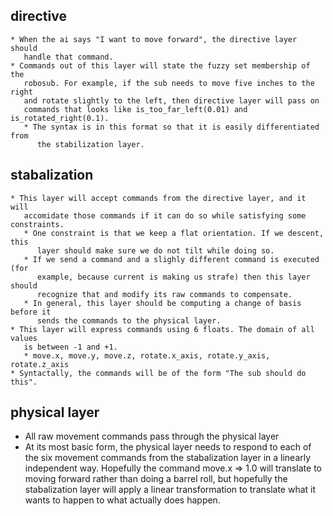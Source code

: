 ## directive
    * When the ai says "I want to move forward", the directive layer should
       handle that command.
    * Commands out of this layer will state the fuzzy set membership of the
       robosub. For example, if the sub needs to move five inches to the right
       and rotate slightly to the left, then directive layer will pass on
       commands that looks like is_too_far_left(0.01) and is_rotated_right(0.1).
       * The syntax is in this format so that it is easily differentiated from
          the stabilization layer.

## stabalization
    * This layer will accept commands from the directive layer, and it will
       accomidate those commands if it can do so while satisfying some constraints.
       * One constraint is that we keep a flat orientation. If we descent, this
          layer should make sure we do not tilt while doing so.
       * If we send a command and a slighly different command is executed (for
          example, because current is making us strafe) then this layer should
          recognize that and modify its raw commands to compensate.
       * In general, this layer should be computing a change of basis before it
          sends the commands to the physical layer.
    * This layer will express commands using 6 floats. The domain of all values
       is between -1 and +1.
       * move.x, move.y, move.z, rotate.x_axis, rotate.y_axis, rotate.z_axis
    * Syntactally, the commands will be of the form "The sub should do this".

## physical layer

* All raw movement commands pass through the physical layer
* At its most basic form, the physical layer needs to respond to each of the
   six movement commands from the stabalization layer in a linearly independent
   way. Hopefully the command move.x => 1.0 will translate to moving forward
   rather than doing a barrel roll, but hopefully the stabalization layer will
   apply a linear transformation to translate what it wants to happen to what
   actually does happen.

